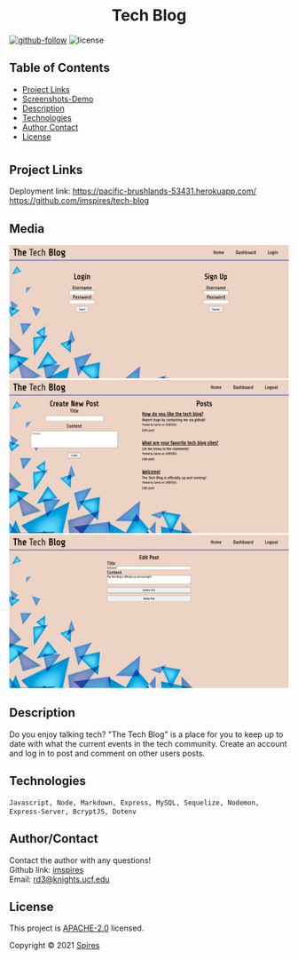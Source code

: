 # <h1 align="center">Tech Blog</h1>

[![github-follow](https://img.shields.io/github/followers/imspires?label=Follow&logoColor=purple&style=social)](https://github.com/imspires)
 ![license](https://img.shields.io/badge/license-Apache%202.0-blue)

   ## Table of Contents
  * [ Project Links ](#Project-Links)
  * [ Screenshots-Demo ](#Media)
  * [ Description ](#Description)
  * [ Technologies ](#Technologies)
  * [ Author Contact ](#AuthorContact)
  * [ License ](#License)
  #

  ## Project Links
  Deployment link: https://pacific-brushlands-53431.herokuapp.com/ <br>
  https://github.com/imspires/tech-blog

  ## Media
  ![Sreenshot](public/images/screenshot1.png?raw=true)
  ![Sreenshot](public/images/screenshot2.png?raw=true)
  ![Sreenshot](public/images/screenshot3.png?raw=true)

  ## Description
  Do you enjoy talking tech? "The Tech Blog" is a place for you to keep up to date with what the current events in the tech community. Create an account and log in to post and comment on other users posts. 

  ## Technologies
  ```
  Javascript, Node, Markdown, Express, MySQL, Sequelize, Nodemon, Express-Server, BcryptJS, Dotenv
  ```

  ## Author/Contact
  Contact the author with any questions!<br>
  Github link: [imspires](https://github.com/imspires)<br>
  Email: rd3@knights.ucf.edu

  ## License
  This project is [APACHE-2.0](https://choosealicense.com/licenses/apache-2.0/) licensed.<br />

  Copyright © 2021 [Spires](https://github.com/imspires)

  </i></p>
